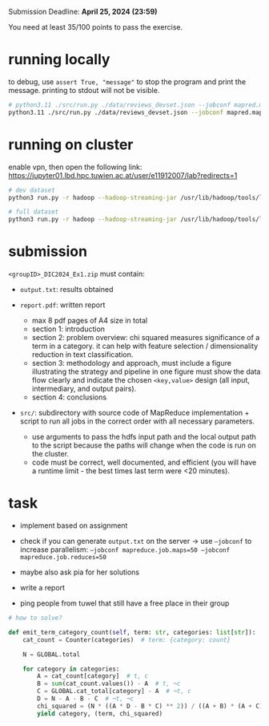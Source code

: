 Submission Deadline: **April 25, 2024 (23:59)**

You need at least 35/100 points to pass the exercise.

# running locally

to debug, use `assert True, "message"` to stop the program and print the message. printing to stdout will not be visible.

```bash
# python3.11 ./src/run.py ./data/reviews_devset.json --jobconf mapred.map.tasks=12 --jobconf mapred.reduce.tasks=12 --stopwords ./data/stopwords.txt > output.txt
python3.11 ./src/run.py ./data/reviews_devset.json --jobconf mapred.map.tasks=12 --jobconf mapred.reduce.tasks=12 --stopwords ./data/stopwords.txt > output.txt
```

# running on cluster

enable vpn, then open the following link: https://jupyter01.lbd.hpc.tuwien.ac.at/user/e11912007/lab?redirects=1

```bash
# dev dataset
python3 run.py -r hadoop --hadoop-streaming-jar /usr/lib/hadoop/tools/lib/hadoop-streaming-3.3.5.jar hdfs:///user/dic24_shared/amazon-reviews/full/reviews_devset.json --stopwords stopwords.txt > output.txt

# full dataset
python3 run.py -r hadoop --hadoop-streaming-jar /usr/lib/hadoop/tools/lib/hadoop-streaming-3.3.5.jar hdfs:///user/dic24_shared/amazon-reviews/full/reviewscombined.json --stopwords stopwords.txt > output.txt
```

# submission

`<groupID>_DIC2024_Ex1.zip` must contain:

-   `output.txt`: results obtained
-   `report.pdf`: written report

    -   max 8 pdf pages of A4 size in total
    -   section 1: introduction
    -   section 2: problem overview: chi squared measures significance of a term in a category. it can help with feature selection / dimensionality reduction in text classification.
    -   section 3: methodology and approach, must include a figure illustrating the strategy and pipeline in one figure must show the data flow clearly and indicate the chosen `<key,value>` design (all input, intermediary, and output pairs).
    -   section 4: conclusions

-   `src/`: subdirectory with source code of MapReduce implementation + script to run all jobs in the correct order with all necessary parameters.
    -   use arguments to pass the hdfs input path and the local output path to the script because the paths will change when the code is run on the cluster.
    -   code must be correct, well documented, and efficient (you will have a runtime limit - the best times last term were <20 minutes).

# task

-   implement based on assignment
-   check if you can generate `output.txt` on the server -> use `–jobconf` to increase parallelism: `–jobconf mapreduce.job.maps=50 –jobconf mapreduce.job.reduces=50`
-   maybe also ask pia for her solutions
-   write a report

-   ping people from tuwel that still have a free place in their group

```python
# how to solve?

def emit_term_category_count(self, term: str, categories: list[str]):
    cat_count = Counter(categories)  # term: {category: count}

    N = GLOBAL.total

    for category in categories:
        A = cat_count[category]  # t, c
        B = sum(cat_count.values()) - A  # t, ¬c
        C = GLOBAL.cat_total[category] - A  # ¬t, c
        D = N - A - B - C  # ¬t, ¬c
        chi_squared = (N * ((A * D - B * C) ** 2)) / ((A + B) * (A + C) * (B + D) * (C + D))
        yield category, (term, chi_squared)
```
